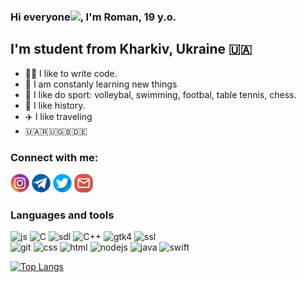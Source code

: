 <h3 align="left">
    Hi everyone<img src="https://raw.githubusercontent.com/MartinHeinz/MartinHeinz/master/wave.gif" width="36"/>, I'm Roman, 19 y.o.<br>
</h3>

## I'm student from Kharkiv, Ukraine 🇺🇦

- 👨‍💻 I like to write code.
- 💫 I am constanly learning new things
- 💪 I like do sport: volleybal, swimming, footbal, table tennis, chess.
- 📜 I like history.
- ✈️ I like traveling
- 🇺🇦🇷🇺🇬🇧🇩🇪

### Connect with me:
<p align="left">
    <a href = "https://www.instagram.com/litva_odobryayet/"><img src="contacts/instagram.png" width = "30px"/></a>
    <a href = "https://t.me/RaMzeSS03"><img src="contacts/telegram.png" width = "30px"/></a>
    <a href = "https://twitter.com/rlytvynov03"><img src="contacts/twitter.png" width = "30px"/></a>
    <a href = "mailto:litvinromeo@gmail.com"><img src="contacts/gmail.png" width = "30px"/></a>
</p>

### Languages and tools
<p align="left">
    <img alt="js" src="https://img.shields.io/badge/-JavaScript-F7DF1E?style=flat-flat&logo=javascript&logoColor=black" />
    <img alt="C" src="https://img.shields.io/badge/C-blue.svg?style=flat&logo=c&logoColor=white" />
    <img alt="sdl" src="https://img.shields.io/badge/-SDL-103255?style=flat-flat&logo=sdl&logoColor=white" />
    <img alt="C++" src="https://img.shields.io/badge/-C++-blue?style=flat-flat&logo=c%2B%2B&logoColor=white" />
    <img alt="gtk4" src="https://img.shields.io/badge/-GTK4-e50000?style=flat-flat&logo=gtk4&logoColor=white" />
    <img alt="ssl" src="https://img.shields.io/badge/-OpenSSL-294f8c?style=flat-flat&logo=openssl&logoColor=white" />
    <br/>
    <img alt="git" src="https://img.shields.io/badge/-Git-F05032?style=flat-flat&logo=git&logoColor=white" />
    <img alt="css" src="https://img.shields.io/badge/-CSS-blue?style=flat-flat&logo=css&logoColor=white" />
    <img alt="html" src="https://img.shields.io/badge/-HTML-orange?style=flat-flat&logo=html&logoColor=white" />
    <img alt="nodejs" src="https://img.shields.io/badge/-NodeJS-darklime?style=flat-flat&logo=NodeJS&logoColor=white" />
    <img alt="java" src="https://img.shields.io/badge/-Java-orange?style=flat-flat&logo=java&logoColor=white" />
    <img alt="swift" src="https://img.shields.io/badge/-Swift-F05032?style=flat-flat&logo=swift&logoColor=white" />
</p>

[![Top Langs](https://github-readme-stats.vercel.app/api/top-langs/?username=rlytvynov&layout=compact)](https://github.com/anuraghazra/github-readme-stats)
